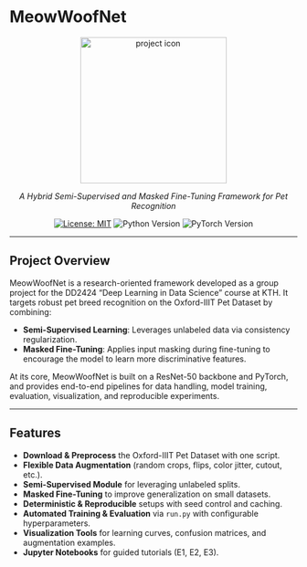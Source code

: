 # MeowWoofNet

<p align="center">
<img src="https://github.com/user-attachments/assets/e0c0d99f-fe50-42b1-9ff7-d2361992d9c3" alt="project icon" width="256" />
</p>
<p align="center">
  <em>A Hybrid Semi-Supervised and Masked Fine-Tuning Framework for Pet Recognition</em>
</p>

<p align="center">
  <a href="LICENSE"><img src="https://img.shields.io/badge/License-MIT-blue.svg" alt="License: MIT" /></a>
  <img src="https://img.shields.io/badge/python-3.8%2B-green.svg" alt="Python Version" />
  <img src="https://img.shields.io/badge/pytorch-%3E%3D1.9-orange.svg" alt="PyTorch Version" />
</p>


---

## Project Overview

MeowWoofNet is a research-oriented framework developed as a group project for the DD2424 “Deep Learning in Data Science” course at KTH. It targets robust pet breed recognition on the Oxford-IIIT Pet Dataset by combining:

- **Semi-Supervised Learning**: Leverages unlabeled data via consistency regularization.  
- **Masked Fine-Tuning**: Applies input masking during fine-tuning to encourage the model to learn more discriminative features.  

At its core, MeowWoofNet is built on a ResNet-50 backbone and PyTorch, and provides end-to-end pipelines for data handling, model training, evaluation, visualization, and reproducible experiments.

---

## Features

- **Download & Preprocess** the Oxford-IIIT Pet Dataset with one script.  
- **Flexible Data Augmentation** (random crops, flips, color jitter, cutout, etc.).  
- **Semi-Supervised Module** for leveraging unlabeled splits.  
- **Masked Fine-Tuning** to improve generalization on small datasets.  
- **Deterministic & Reproducible** setups with seed control and caching.  
- **Automated Training & Evaluation** via `run.py` with configurable hyperparameters.  
- **Visualization Tools** for learning curves, confusion matrices, and augmentation examples.  
- **Jupyter Notebooks** for guided tutorials (E1, E2, E3).

